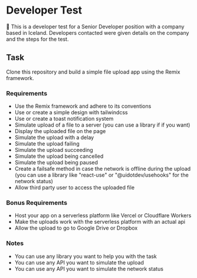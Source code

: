 # Developer Test

📖 This is a developer test for a Senior Developer position with a company based in Iceland. Developers contacted were given details on the company and the steps for the test.

## Task
Clone this repository and build a simple file upload app using the Remix framework.

### Requirements
- Use the Remix framework and adhere to its conventions
- Use or create a simple design with tailwindcss
- Use or create a toast notification system
- Simulate upload of a file to a server (you can use a library if if you want)
- Display the uploaded file on the page
- Simulate the upload with a delay
- Simulate the upload failing
- Simulate the upload succeeding
- Simulate the upload being cancelled
- Simulate the upload being paused
- Create a failsafe method in case the network is offline during the upload (you can use a library like "react-use" or "@uidotdev/usehooks" for the network status)
- Allow third party user to access the uploaded file

### Bonus Requirements
- Host your app on a serverless platform like Vercel or Cloudflare Workers
- Make the uploads work with the serverless platform with an actual api
- Allow the upload to go to Google Drive or Dropbox

### Notes
- You can use any library you want to help you with the task
- You can use any API you want to simulate the upload
- You can use any API you want to simulate the network status
